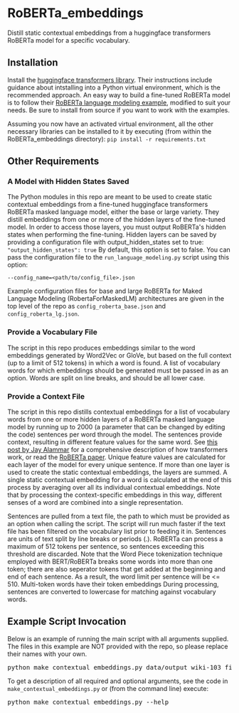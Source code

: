 # RoBERTa_embeddings
Distill static contextual embeddings from a huggingface transformers RoBERTa model for a specific vocabulary.

## Installation
Install the [huggingface transformers library](https://github.com/huggingface/transformers). Their instructions include guidance about intstalling into a Python virtual environment, which is the recommended approach. An easy way to build a fine-tuned RoBERTa model is to follow their [RoBERTa language modeling example](https://huggingface.co/transformers/examples.html#language-model-training), modified to suit your needs. Be sure to install from source if you want to work with the examples.

Assuming you now have an activated virtual environment, all the other necessary libraries can be installed to it by executing (from within the RoBERTa_embeddings directory):
`pip install -r requirements.txt`

## Other Requirements
### A Model with Hidden States Saved
The Python modules in this repo are meant to be used to create static contextual embeddings from a fine-tuned huggingface transformers RoBERTa masked language model, either the base or large variety. They distill embeddings from one or more of the hidden layers of the fine-tuned model. In order to access those layers, you must output RoBERTa's hidden states when performing the fine-tuning. Hidden layers can be saved by providing a configuration file with output_hidden_states set to true:
`"output_hidden_states": true`
By default, this option is set to false.
You can pass the configuration file to the `run_language_modeling.py` script using this option:

`--config_name=<path/to/config_file>.json`

Example configuration files for base and large RoBERTa for Maked Language Modeling (RobertaForMaskedLM) architectures are given in the top level of the repo as `config_roberta_base.json` and `config_roberta_lg.json`.

### Provide a Vocabulary File
The script in this repo produces embeddings similar to the word embeddings generated by Word2Vec or GloVe, but based on the full context (up to a limit of 512 tokens) in which a word is found. A list of vocabulary words for which embeddings should be generated must be passed in as an option. Words are split on line breaks, and should be all lower case.

### Provide a Context File
The script in this repo distills contextual embeddings for a list of vocabulary words from one or more hidden layers of a RoBERTa masked language model by running up to 2000 (a parameter that can be changed by editing the code) sentences per word through the model. The sentences provide context, resulting in different feature values for the same word. See [this post by Jay Alammar](http://jalammar.github.io/illustrated-transformer/) for a comprehensive description of how transformers work, or read the [RoBERTa paper](https://arxiv.org/pdf/1907.11692.pdf). Unique feature values are calculated for each layer of the model for every unique sentence. If more than one layer is used to create the static contextual embeddings, the layers are summed. A single static contextual embedding for a word is calculated at the end of this process by averaging over all its individual contextual embeddings. Note that by processing the context-specific embeddings in this way, different senses of a word are combined into a single representation.

Sentences are pulled from a text file, the path to which must be provided as an option when calling the script. The script will run much faster if the text file has been filtered on the vocabulary list prior to feeding it in. Sentences are units of text split by line breaks or periods (.). RoBERTa can process a maximum of 512 tokens per sentence, so sentences exceeding this threshold are discarded. Note that the Word Piece tokenization technique employed with BERT/RoBERTa breaks some words into more than one token; there are also seperator tokens that get added at the beginning and end of each sentence. As a result, the word limit per sentence will be <= 510. Multi-token words have their token embeddings During processing, sentences are converted to lowercase for matching against vocabulary words.

## Example Script Invocation
Below is an example of running the main script with all arguments supplied. The files in this example are NOT provided with the repo, so please replace their names with your own.
<pre>python make_contextual_embeddings.py data/output_wiki-103_filtered/ data/wiki.test.raw.out data/FE_vocab_study.txt data/wiki-103_embeddings.txt --count_file data/wiki-103_counts.txt</pre>

To get a description of all required and optional arguments, see the code in `make_contextual_embeddings.py` or (from the command line) execute:
<pre>python make_contextual_embeddings.py --help</pre>